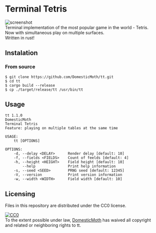# Terminal Tetris
![screenshot](https://i.imgur.com/VnZX2RC.png)  
Terminal implementation of the most popular game in the world - Tetris.  
Now with simultaneous play on multiple surfaces.  
Written in rust!

## Instalation
### From source
```
$ git clone https://github.com/DomesticMoth/tt.git
$ cd tt
$ cargo build --release
$ cp ./target/release/tt /usr/bin/tt
```

## Usage
```
tt 1.1.0
DomesticMoth
Terminal Tetris
Feature: playing on multiple tables at the same time

USAGE:
    tt [OPTIONS]

OPTIONS:
    -d, --delay <DELAY>      Render delay [default: 10]
    -f, --fields <FIELDS>    Count of feelds [default: 4]
    -h, --height <HEIGHT>    Field height [default: 10]
        --help               Print help information
    -s, --seed <SEED>        PRNG seed [default: 12345]
    -V, --version            Print version information
    -w, --width <WIDTH>      Field width [default: 10]
```

## Licensing
Files in this repository are distributed under the CC0 license.  
<p xmlns:dct="http://purl.org/dc/terms/">
  <a rel="license"
     href="http://creativecommons.org/publicdomain/zero/1.0/">
    <img src="http://i.creativecommons.org/p/zero/1.0/88x31.png" style="border-style: none;" alt="CC0" />
  </a>
  <br />
  To the extent possible under law,
  <a rel="dct:publisher"
     href="https://github.com/DomesticMoth">
    <span property="dct:title">DomesticMoth</span></a>
  has waived all copyright and related or neighboring rights to
  <span property="dct:title">tt</span>.
</p>

